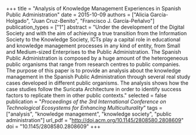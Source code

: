 +++
title = "Analysis of Knowledge Management Experiences in Spanish Public Administration"
date = 2015-10-09
authors = ["Alicia García-Holgado", "Juan Cruz-Benito", "Francisco J. García-Peñalvo"]
publication_types = ["1"]
abstract = "Under the development of the Digital Society and with the aim of achieving a true transition from the Information Society to the Knowledge Society, ICTs play a capital role in educational and knowledge management processes in any kind of entity, from Small and Medium-sized Enterprises to the Public Administration. The Spanish Public Administration is composed by a huge amount of the heterogeneous public organisms that range from research centres to public companies. The purpose of this paper is to provide an analysis about the knowledge management in the Spanish Public Administration through several real study cases developed in different public organisms. The analysis shows how the case studies follow the Suricata Architecture in order to identify success factors to replicate them in other public contexts."
selected = false
publication = "*Proceedings of the 3rd International Conference on Technological Ecosystems for Enhancing Multiculturality*"
tags = ["analysis", "knowledge management", "knowledge society", "public administration"]
url_pdf = "http://doi.acm.org/10.1145/2808580.2808609"
doi = "10.1145/2808580.2808609"
+++
